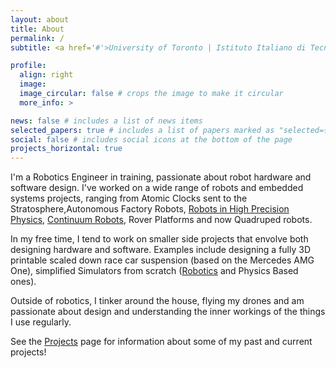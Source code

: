 ```yaml
---
layout: about
title: About
permalink: /
subtitle: <a href='#'>University of Toronto | Istituto Italiano di Tecnologia</a>

profile:
  align: right
  image:
  image_circular: false # crops the image to make it circular
  more_info: >

news: false # includes a list of news items
selected_papers: true # includes a list of papers marked as "selected={true}"
social: false # includes social icons at the bottom of the page
projects_horizontal: true
---
```


I'm a Robotics Engineer in training, passionate about robot hardware and software design. I've worked on a wide range of robots and embedded systems projects, ranging from Atomic Clocks sent to the Stratosphere,Autonomous Factory Robots, [Robots in High Precision Physics](/projects/MAGGIE.md), [Continuum Robots](/projects/Continuum_Robot_Joining.md), Rover Platforms and now Quadruped robots.

In my free time, I tend to work on smaller side projects that envolve both designing hardware and software. Examples include designing a fully 3D printable scaled down race car suspension (based on the Mercedes AMG One), simplified Simulators from scratch ([Robotics](/projects/2D_Robot_Simulator.md) and Physics Based ones).

Outside of robotics, I tinker around the house, flying my drones and am passionate about design and understanding the inner workings of the things I use regularly.

See the [Projects](/projects/) page for information about some of my past and current projects! 